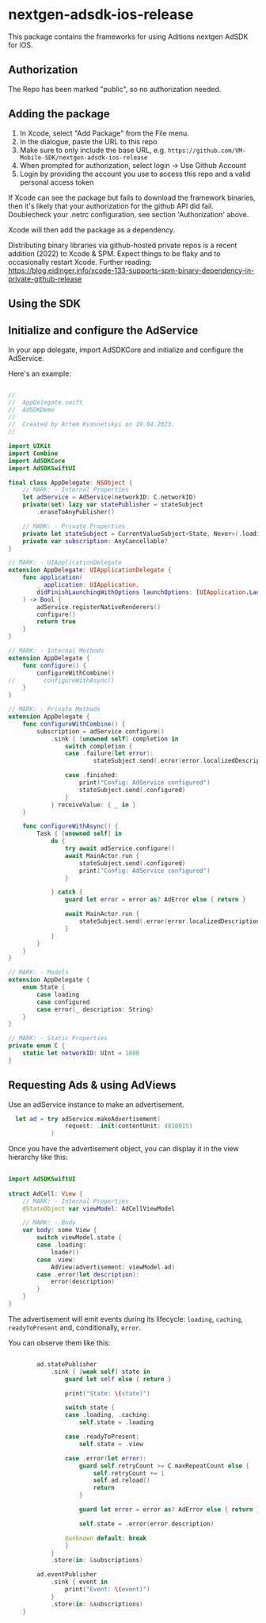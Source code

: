 # nextgen-adsdk-ios-release
This package contains the frameworks for using Aditions nextgen AdSDK for iOS.

## Authorization

The Repo has been marked "public", so no authorization needed.


## Adding the package

1. In Xcode, select "Add Package" from the File menu. 
1. In the dialogue, paste the URL to this repo. 
1. Make sure to only include the base URL, e.g. `https://github.com/VM-Mobile-SDK/nextgen-adsdk-ios-release`
1. When prompted for authorization, select login -> Use Github Account
1. Login by providing the account you use to access this repo and a valid personal access token

If Xcode can see the package but fails to download the framework binaries, then it's likely that your authorization for the github API did fail. Doublecheck your .netrc configuration, see section 'Authorization' above.
	
Xcode will then add the package as a dependency.

Distributing binary libraries via github-hosted private repos is a recent addition (2022) to Xcode & SPM. Expect things to be flaky and to occasionally restart Xcode.
Further reading: https://blog.eidinger.info/xcode-133-supports-spm-binary-dependency-in-private-github-release

## Using the SDK

## Initialize and configure the AdService

In your app delegate, import AdSDKCore and initialize and configure the AdService.

Here's an example:

```swift

//
//  AppDelegate.swift
//  AdSDKDemo
//
//  Created by Artem Kvasnetskyi on 19.04.2023.
//

import UIKit
import Combine
import AdSDKCore
import AdSDKSwiftUI

final class AppDelegate: NSObject {
    // MARK: - Internal Properties
    let adService = AdService(networkID: C.networkID)
    private(set) lazy var statePublisher = stateSubject
        .eraseToAnyPublisher()

    // MARK: - Private Properties
    private let stateSubject = CurrentValueSubject<State, Never>(.loading)
    private var subscription: AnyCancellable?
}

// MARK: - UIApplicationDelegate
extension AppDelegate: UIApplicationDelegate {
    func application(
        _ application: UIApplication,
        didFinishLaunchingWithOptions launchOptions: [UIApplication.LaunchOptionsKey: Any]? = nil
    ) -> Bool {
        adService.registerNativeRenderers()
        configure()
        return true
    }
}

// MARK: - Internal Methods
extension AppDelegate {
    func configure() {
        configureWithCombine()
//        configureWithAsync()
    }
}

// MARK: - Private Methods
extension AppDelegate {
    func configureWithCombine() {
        subscription = adService.configure()
            .sink { [unowned self] completion in
                switch completion {
                case .failure(let error):
						stateSubject.send(.error(error.localizedDescription))

                case .finished:
                    print("Config: AdService configured")
                    stateSubject.send(.configured)
                }
            } receiveValue: { _ in }
    }

    func configureWithAsync() {
        Task { [unowned self] in
            do {
                try await adService.configure()
                await MainActor.run {
                    stateSubject.send(.configured)
                    print("Config: AdService configured")
                }

            } catch {
                guard let error = error as? AdError else { return }

                await MainActor.run {
					stateSubject.send(.error(error.localizedDescription))
                }
            }
        }
    }
}

// MARK: - Models
extension AppDelegate {
    enum State {
        case loading
        case configured
        case error(_ description: String)
    }
}

// MARK: - Static Properties
private enum C {
    static let networkID: UInt = 1800
}
```

## Requesting Ads & using AdViews

Use an adService instance to make an advertisement.

```swift
  let ad = try adService.makeAdvertisement(
                request: .init(contentUnit: 4810915)
            )

```

Once you have the advertisement object, you can display it in the view hierarchy like this:

```swift
 
import AdSDKSwiftUI
 
struct AdCell: View {
    // MARK: - Internal Properties
    @StateObject var viewModel: AdCellViewModel

    // MARK: - Body
    var body: some View {
        switch viewModel.state {
        case .loading:
            loader()
        case .view:
            AdView(advertisement: viewModel.ad)
        case .error(let description):
            error(description)
        }
    }
}

```

The advertisement will emit events during its lifecycle: `loading`, `caching`, `readyToPresent` and, conditionally, `error`. 

You can observe them like this:

```swift

        ad.statePublisher
            .sink { [weak self] state in
                guard let self else { return }

                print("State: \(state)")

                switch state {
                case .loading, .caching:
                    self.state = .loading

                case .readyToPresent:
                    self.state = .view

                case .error(let error):
                    guard self.retryCount >= C.maxRepeatCount else {
                        self.retryCount += 1
                        self.ad.reload()
                        return
                    }

                    guard let error = error as? AdError else { return }

                    self.state = .error(error.description)

                @unknown default: break
                }
            }
            .store(in: &subscriptions)

        ad.eventPublisher
            .sink { event in
                print("Event: \(event)")
            }
            .store(in: &subscriptions)
    }

```






